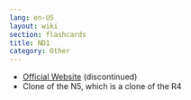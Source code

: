 ```yaml
---
lang: en-US
layout: wiki
section: flashcards
title: ND1
category: Other
---
```


- [Official Website](http://www.dsnd1.com/) (discontinued)
- Clone of the N5, which is a clone of the R4
